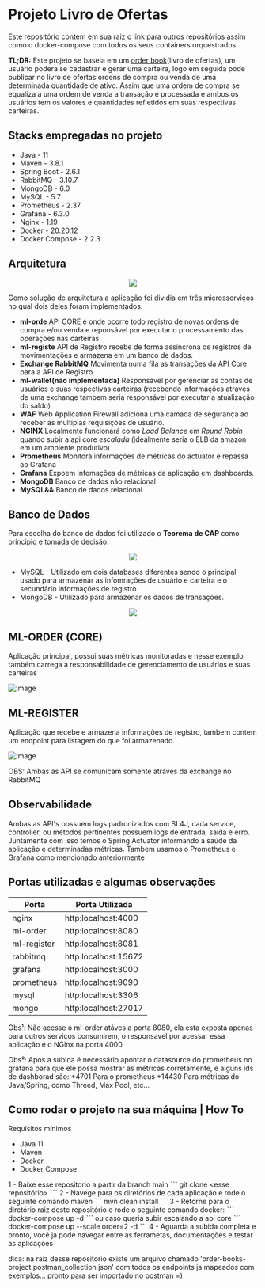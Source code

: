# Projeto Livro de Ofertas
Este repositório contem em sua raiz o link para outros repositórios assim como o docker-compose com todos os seus containers orquestrados.

**TL;DR:** Este projeto se baseia em um [order book](https://blog.mercadobitcoin.com.br/order-book-veja-como-funciona-e-realize-bons-investimentos)(livro de ofertas), um usuário podera se cadastrar e gerar uma carteira, logo em seguida pode publicar no livro de ofertas ordens de compra ou venda de uma determinada quantidade de ativo.
Assim que uma ordem de compra se equaliza a uma ordem de venda a transação é processada e ambos os usuários tem os valores e quantidades refletidos em suas respectivas carteiras.

## Stacks empregadas no projeto
* Java - 11
* Maven - 3.8.1
* Spring Boot - 2.6.1
* RabbitMQ - 3.10.7
* MongoDB - 6.0
* MySQL - 5.7
* Prometheus - 2.37
* Grafana - 6.3.0
* Nginx - 1.19
* Docker - 20.20.12
* Docker Compose - 2.2.3

## Arquitetura
<p align="center">
  <img src="https://user-images.githubusercontent.com/48265863/187752963-2a5bdf77-fa2e-44db-beab-ee2d07e199b7.png">
</p>

Como solução de arquitetura a aplicação foi dividia em três microsserviços no qual dois deles foram implementados.
* **ml-orde** API CORE é onde ocorre todo registro de novas ordens de compra e/ou venda e reponsável por executar o processamento das operações nas carteiras
* **ml-registe** API de Registro recebe de forma assíncrona os registros de movimentações e armazena em um banco de dados.
* **Exchange RabbitMQ** Movimenta numa fila as transações da API Core para a API de Registro
* **ml-wallet(não implementada)** Responsável por gerênciar as contas de usuários e suas respectivas carteiras (recebendo informações atráves de uma exchange tambem seria responsável por executar a atualização do saldo)
* **WAF** Web Application Firewall adiciona uma camada de segurança ao receber as multiplas requisições de usuário.
* **NGINX** Localmente funcionará como *Load Balance* em *Round Robin* quando subir a api core *escalada* (idealmente seria o ELB da amazon em um ambiente produtivo)
* **Prometheus** Monitora informações de métricas do actuator e repassa ao Grafana
* **Grafana** Expoem infomações de métricas da aplicação em dashboards.
* **MongoDB** Banco de dados não relacional
* **MySQL&&** Banco de dados relacional

## Banco de Dados

Para escolha do banco de dados foi utilizado o **Teorema de CAP** como príncipio e tomada de decisão.
<p align="center">
  <img src="https://user-images.githubusercontent.com/48265863/187760630-749b77b7-72ea-4785-919c-30552baf1562.png">
</p>

* MySQL - Utilizado em dois databases diferentes sendo o principal usado para armazenar as infomrações de usuário e carteira e o secundário informações de registro
* MongoDB - Utilizado para armazenar os dados de transações.
<p align="center">
  <img src="https://user-images.githubusercontent.com/48265863/187760211-245ce631-3abf-44b0-8a3d-f2d57aafd756.png">
</p>

## ML-ORDER (CORE)

Aplicação principal, possui suas métricas monitoradas e nesse exemplo também carrega a responsabilidade de gerenciamento de usuários e suas carteiras 

![image](https://user-images.githubusercontent.com/48265863/187761351-87ad80c2-905d-4912-a06c-a98572d0bc27.png)

## ML-REGISTER

Aplicação que recebe e armazena informações de registro, tambem contem um endpoint para listagem do que foi armazenado.

![image](https://user-images.githubusercontent.com/48265863/187761635-510bca0d-acee-46e5-bcb1-5b2aed994906.png)

OBS: Ambas as API se comunicam somente atráves da exchange no RabbitMQ

## Observabilidade

Ambas as API's possuem logs padronizados com SL4J, cada service, controller, ou métodos pertinentes possuem logs de entrada, saída e erro.
Juntamente com isso temos o Spring Actuator informando a saúde da aplicação e determinadas métricas. Tambem usamos o Prometheus e Grafana como mencionado anteriormente

## Portas utilizadas e algumas observações

Porta       | Porta Utilizada
---------   | --------
nginx       | http:localhost:4000
ml-order    | http:localhost:8080
ml-register | http:localhost:8081
rabbitmq    | http:localhost:15672
grafana     | http:localhost:3000
prometheus  | http:localhost:9090
mysql       | http:localhost:3306
mongo       | http:localhost:27017

Obs¹: Não acesse o ml-order atáves a porta 8080, ela esta exposta apenas para outros serviços consumirem, o responsavel por acessar essa aplicação é o NGinx na porta 4000

Obs²: Após a súbida é necessário apontar o datasource do prometheus no grafana para que ele possa mostrar as métricas corretamente, e alguns ids de dashborad são:
*4701 Para o prometheus
*14430 Para métricas do Java/Spring, como Threed, Max Pool, etc...

## Como rodar o projeto na sua máquina | How To

Requisitos mínimos
* Java 11
* Maven
* Docker
* Docker Compose

1 - Baixe esse repositorio a partir da branch main 
ˋˋˋ
git clone <esse repositório>
 ˋˋˋ
2 - Navege para os diretórios de cada aplicação e rode o seguinte comando maven
ˋˋˋ
mvn clean install
 ˋˋˋ
3 - Retorne para o diretório raiz deste repositório e rode o seguinte comando docker:
ˋˋˋ
docker-compose up -d
 ˋˋˋ
 ou caso queria subir escalando a api core 
ˋˋˋ
docker-compose up --scale order=2 -d
 ˋˋˋ
4 - Aguarda a subida completa e pronto, você ja pode navegar entre as ferrametas, documentações e testar as aplicações

dica: na raiz desse repositorio existe um arquivo chamado 'order-books-project.postman_collection.json' com todos os endpoints ja mapeados com exemplos... pronto para ser importado no postman =) 
